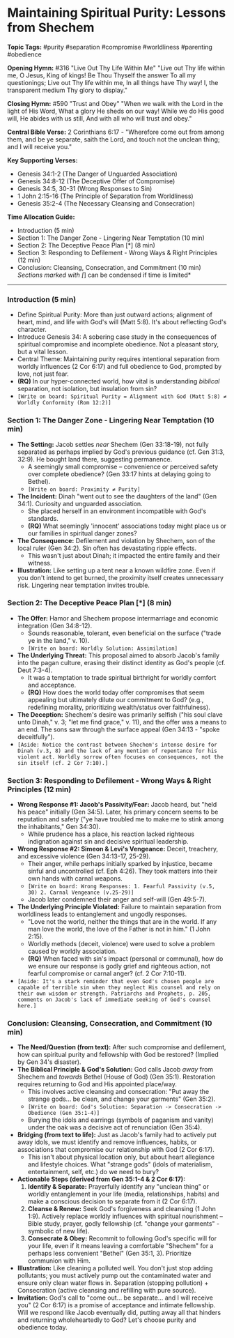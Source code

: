 # Maintaining Spiritual Purity: Lessons from Shechem

**Topic Tags:** #purity #separation #compromise #worldliness #parenting
#obedience

**Opening Hymn:** #316 "Live Out Thy Life Within Me" "Live out Thy life within
me, O Jesus, King of kings! Be Thou Thyself the answer To all my questionings;
Live out Thy life within me, In all things have Thy way! I, the transparent
medium Thy glory to display."

**Closing Hymn:** #590 "Trust and Obey" "When we walk with the Lord in the light
of His Word, What a glory He sheds on our way! While we do His good will, He
abides with us still, And with all who will trust and obey."

**Central Bible Verse:** 2 Corinthians 6:17 - "Wherefore come out from among
them, and be ye separate, saith the Lord, and touch not the unclean thing; and I
will receive you."

**Key Supporting Verses:**

- Genesis 34:1-2 (The Danger of Unguarded Association)
- Genesis 34:8-12 (The Deceptive Offer of Compromise)
- Genesis 34:5, 30-31 (Wrong Responses to Sin)
- 1 John 2:15-16 (The Principle of Separation from Worldliness)
- Genesis 35:2-4 (The Necessary Cleansing and Consecration)

**Time Allocation Guide:**

- Introduction (5 min)
- Section 1: The Danger Zone - Lingering Near Temptation (10 min)
- Section 2: The Deceptive Peace Plan [*] (8 min)
- Section 3: Responding to Defilement - Wrong Ways & Right Principles (12 min)
- Conclusion: Cleansing, Consecration, and Commitment (10 min) _Sections marked
  with [_] can be condensed if time is limited\*

---

### Introduction (5 min)

- Define Spiritual Purity: More than just outward actions; alignment of heart,
  mind, and life with God's will (Matt 5:8). It's about reflecting God's
  character.
- Introduce Genesis 34: A sobering case study in the consequences of spiritual
  compromise and incomplete obedience. Not a pleasant story, but a vital lesson.
- Central Theme: Maintaining purity requires intentional separation from worldly
  influences (2 Cor 6:17) and full obedience to God, prompted by love, not just
  fear.
- **(RQ)** In our hyper-connected world, how vital is understanding _biblical_
  separation, not isolation, but insulation from sin?
- `[Write on board: Spiritual Purity = Alignment with God (Matt 5:8) ≠ Worldly Conformity (Rom 12:2)]`

### Section 1: The Danger Zone - Lingering Near Temptation (10 min)

- **The Setting:** Jacob settles _near_ Shechem (Gen 33:18-19), not fully
  separated as perhaps implied by God's previous guidance (cf. Gen 31:3, 32:9).
  He bought land there, suggesting permanence.
  - A seemingly small compromise – convenience or perceived safety over complete
    obedience? (Gen 33:17 hints at delaying going to Bethel).
  - `[Write on board: Proximity ≠ Purity]`
- **The Incident:** Dinah "went out to see the daughters of the land" (Gen
  34:1). Curiosity and unguarded association.
  - She placed herself in an environment incompatible with God's standards.
  - **(RQ)** What seemingly 'innocent' associations today might place us or our
    families in spiritual danger zones?
- **The Consequence:** Defilement and violation by Shechem, son of the local
  ruler (Gen 34:2). Sin often has devastating ripple effects.
  - This wasn't just about Dinah; it impacted the entire family and their
    witness.
- **Illustration:** Like setting up a tent near a known wildfire zone. Even if
  you don't intend to get burned, the proximity itself creates unnecessary risk.
  Lingering near temptation invites trouble.

### Section 2: The Deceptive Peace Plan [*] (8 min)

- **The Offer:** Hamor and Shechem propose intermarriage and economic
  integration (Gen 34:8-12).
  - Sounds reasonable, tolerant, even beneficial on the surface ("trade ye in
    the land," v. 10).
  - `[Write on board: Worldly Solution: Assimilation]`
- **The Underlying Threat:** This proposal aimed to absorb Jacob's family into
  the pagan culture, erasing their distinct identity as God's people (cf. Deut
  7:3-4).
  - It was a temptation to trade spiritual birthright for worldly comfort and
    acceptance.
  - **(RQ)** How does the world today offer compromises that seem appealing but
    ultimately dilute our commitment to God? (e.g., redefining morality,
    prioritizing wealth/status over faithfulness).
- **The Deception:** Shechem's desire was primarily selfish ("his soul clave
  unto Dinah," v. 3; "let me find grace," v. 11), and the offer was a means to
  an end. The sons saw through the surface appeal (Gen 34:13 - "spoke
  deceitfully").
- `[Aside: Notice the contrast between Shechem's intense desire for Dinah (v.3, 8) and the lack of any mention of repentance for his violent act. Worldly sorrow often focuses on consequences, not the sin itself (cf. 2 Cor 7:10).]`

### Section 3: Responding to Defilement - Wrong Ways & Right Principles (12 min)

- **Wrong Response #1: Jacob's Passivity/Fear:** Jacob heard, but "held his
  peace" initially (Gen 34:5). Later, his primary concern seems to be reputation
  and safety ("ye have troubled me to make me to stink among the inhabitants,"
  Gen 34:30).
  - While prudence has a place, his reaction lacked righteous indignation
    against sin and decisive spiritual leadership.
- **Wrong Response #2: Simeon & Levi's Vengeance:** Deceit, treachery, and
  excessive violence (Gen 34:13-17, 25-29).
  - Their anger, while perhaps initially sparked by injustice, became sinful and
    uncontrolled (cf. Eph 4:26). They took matters into their own hands with
    carnal weapons.
  - `[Write on board: Wrong Responses: 1. Fearful Passivity (v.5, 30) 2. Carnal Vengeance (v.25-29)]`
  - Jacob later condemned their anger and self-will (Gen 49:5-7).
- **The Underlying Principle Violated:** Failure to maintain separation from
  worldliness leads to entanglement and ungodly responses.
  - "Love not the world, neither the things that are in the world. If any man
    love the world, the love of the Father is not in him." (1 John 2:15).
  - Worldly methods (deceit, violence) were used to solve a problem caused by
    worldly association.
  - **(RQ)** When faced with sin's impact (personal or communal), how do we
    ensure our response is godly grief and righteous action, not fearful
    compromise or carnal anger? (cf. 2 Cor 7:10-11).
- `[Aside: It's a stark reminder that even God's chosen people are capable of terrible sin when they neglect His counsel and rely on their own wisdom or strength. Patriarchs and Prophets, p. 205, comments on Jacob's lack of immediate seeking of God's counsel here.]`

### Conclusion: Cleansing, Consecration, and Commitment (10 min)

- **The Need/Question (from text):** After such compromise and defilement, how
  can spiritual purity and fellowship with God be restored? (Implied by Gen 34's
  disaster).
- **The Biblical Principle & God's Solution:** God calls Jacob _away_ from
  Shechem and _towards_ Bethel (House of God) (Gen 35:1). Restoration requires
  returning to God and His appointed place/way.
  - This involves active cleansing and consecration: "Put away the strange
    gods... be clean, and change your garments" (Gen 35:2).
  - `[Write on board: God's Solution: Separation -> Consecration -> Obedience (Gen 35:1-4)]`
  - Burying the idols and earrings (symbols of paganism and vanity) under the
    oak was a decisive act of renunciation (Gen 35:4).
- **Bridging (from text to life):** Just as Jacob's family had to actively put
  away idols, we must identify and remove influences, habits, or associations
  that compromise our relationship with God (2 Cor 6:17).
  - This isn't about physical location only, but about heart allegiance and
    lifestyle choices. What "strange gods" (idols of materialism, entertainment,
    self, etc.) do we need to bury?
- **Actionable Steps (derived from Gen 35:1-4 & 2 Cor 6:17):**
  1.  **Identify & Separate:** Prayerfully identify any "unclean thing" or
      worldly entanglement in your life (media, relationships, habits) and make
      a conscious decision to separate from it (2 Cor 6:17).
  2.  **Cleanse & Renew:** Seek God's forgiveness and cleansing (1 John 1:9).
      Actively replace worldly influences with spiritual nourishment – Bible
      study, prayer, godly fellowship (cf. "change your garments" - symbolic of
      new life).
  3.  **Consecrate & Obey:** Recommit to following God's specific will for your
      life, even if it means leaving a comfortable "Shechem" for a perhaps less
      convenient "Bethel" (Gen 35:1, 3). Prioritize communion with Him.
- **Illustration:** Like cleaning a polluted well. You don't just stop adding
  pollutants; you must actively pump out the contaminated water and ensure only
  clean water flows in. Separation (stopping pollution) + Consecration (active
  cleansing and refilling with pure source).
- **Invitation:** God's call to "come out... be separate... and I will receive
  you" (2 Cor 6:17) is a promise of acceptance and intimate fellowship. Will we
  respond like Jacob eventually did, putting away all that hinders and returning
  wholeheartedly to God? Let's choose purity and obedience today.
